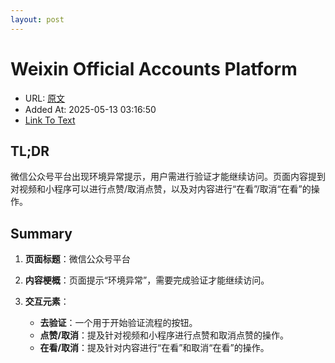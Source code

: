 ```yaml
---
layout: post
---
```

# Weixin Official Accounts Platform
- URL: [原文](https://mp.weixin.qq.com/s/EJLb1IwqbPF3VSDkJu099g)
- Added At: 2025-05-13 03:16:50
- [Link To Text](_posts/2025-05-13-面对mcp-工具投毒-，我们该如何应对_raw.md)

## TL;DR
微信公众号平台出现环境异常提示，用户需进行验证才能继续访问。页面内容提到对视频和小程序可以进行点赞/取消点赞，以及对内容进行“在看”/取消“在看”的操作。


## Summary
1.  **页面标题**：微信公众号平台

2.  **内容梗概**：页面提示“环境异常”，需要完成验证才能继续访问。

3.  **交互元素**：
    *   **去验证**：一个用于开始验证流程的按钮。
    *   **点赞/取消**：提及针对视频和小程序进行点赞和取消点赞的操作。
    *   **在看/取消**：提及针对内容进行“在看”和取消“在看”的操作。

